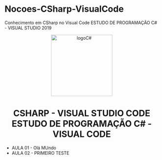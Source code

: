 # Nocoes-CSharp-VisualCode
 Conhecimento em CSharp no Visual Code
ESTUDO DE PROGRAMAÇÃO C# - VISUAL STUDIO 2019
<div align="center">
<img height="200px" src="https://cdn.jsdelivr.net/gh/devicons/devicon/icons/vscode/vscode-original.svg" alt="logoC#" />
</div>
<h1 align="center">CSHARP - VISUAL STUDIO CODE <br>
ESTUDO DE PROGRAMAÇÃO C# - VISUAL CODE </h1>

- AULA 01 - Olá MUndo
- AULA 02 - PRIMEIRO TESTE
